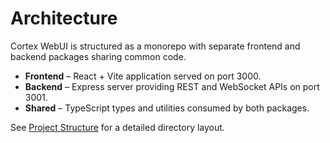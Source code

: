 # Architecture

Cortex WebUI is structured as a monorepo with separate frontend and backend packages sharing common code.

- **Frontend** – React + Vite application served on port 3000.
- **Backend** – Express server providing REST and WebSocket APIs on port 3001.
- **Shared** – TypeScript types and utilities consumed by both packages.

See [Project Structure](./project-structure.md) for a detailed directory layout.
